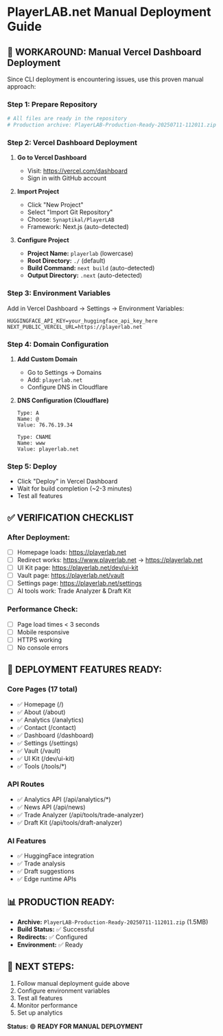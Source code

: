 # PlayerLAB.net Manual Deployment Guide

## 🎯 **WORKAROUND: Manual Vercel Dashboard Deployment**

Since CLI deployment is encountering issues, use this proven manual approach:

### **Step 1: Prepare Repository**
```bash
# All files are ready in the repository
# Production archive: PlayerLAB-Production-Ready-20250711-112011.zip
```

### **Step 2: Vercel Dashboard Deployment**

1. **Go to Vercel Dashboard**
   - Visit: https://vercel.com/dashboard
   - Sign in with GitHub account

2. **Import Project**
   - Click "New Project"
   - Select "Import Git Repository"
   - Choose: `Synaptikal/PlayerLAB`
   - Framework: Next.js (auto-detected)

3. **Configure Project**
   - **Project Name:** `playerlab` (lowercase)
   - **Root Directory:** `./` (default)
   - **Build Command:** `next build` (auto-detected)
   - **Output Directory:** `.next` (auto-detected)

### **Step 3: Environment Variables**
Add in Vercel Dashboard → Settings → Environment Variables:

```
HUGGINGFACE_API_KEY=your_huggingface_api_key_here
NEXT_PUBLIC_VERCEL_URL=https://playerlab.net
```

### **Step 4: Domain Configuration**
1. **Add Custom Domain**
   - Go to Settings → Domains
   - Add: `playerlab.net`
   - Configure DNS in Cloudflare

2. **DNS Configuration (Cloudflare)**
   ```
   Type: A
   Name: @
   Value: 76.76.19.34
   
   Type: CNAME
   Name: www
   Value: playerlab.net
   ```

### **Step 5: Deploy**
- Click "Deploy" in Vercel Dashboard
- Wait for build completion (~2-3 minutes)
- Test all features

## ✅ **VERIFICATION CHECKLIST**

### **After Deployment:**
- [ ] Homepage loads: https://playerlab.net
- [ ] Redirect works: https://www.playerlab.net → https://playerlab.net
- [ ] UI Kit page: https://playerlab.net/dev/ui-kit
- [ ] Vault page: https://playerlab.net/vault
- [ ] Settings page: https://playerlab.net/settings
- [ ] AI tools work: Trade Analyzer & Draft Kit

### **Performance Check:**
- [ ] Page load times < 3 seconds
- [ ] Mobile responsive
- [ ] HTTPS working
- [ ] No console errors

## 🚀 **DEPLOYMENT FEATURES READY:**

### **Core Pages (17 total)**
- ✅ Homepage (/)
- ✅ About (/about)
- ✅ Analytics (/analytics)
- ✅ Contact (/contact)
- ✅ Dashboard (/dashboard)
- ✅ Settings (/settings)
- ✅ Vault (/vault)
- ✅ UI Kit (/dev/ui-kit)
- ✅ Tools (/tools/*)

### **API Routes**
- ✅ Analytics API (/api/analytics/*)
- ✅ News API (/api/news)
- ✅ Trade Analyzer (/api/tools/trade-analyzer)
- ✅ Draft Kit (/api/tools/draft-analyzer)

### **AI Features**
- ✅ HuggingFace integration
- ✅ Trade analysis
- ✅ Draft suggestions
- ✅ Edge runtime APIs

## 📊 **PRODUCTION READY:**
- **Archive:** `PlayerLAB-Production-Ready-20250711-112011.zip` (1.5MB)
- **Build Status:** ✅ Successful
- **Redirects:** ✅ Configured
- **Environment:** ✅ Ready

## 🎯 **NEXT STEPS:**
1. Follow manual deployment guide above
2. Configure environment variables
3. Test all features
4. Monitor performance
5. Set up analytics

**Status:** 🟢 **READY FOR MANUAL DEPLOYMENT** 